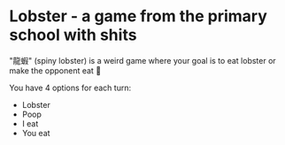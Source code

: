 # Lobster - a game from the primary school with shits
"龍蝦" (spiny lobster) is a weird game where your goal is to eat lobster or make the opponent eat 💩

You have 4 options for each turn:
- Lobster
- Poop
- I eat
- You eat
